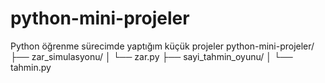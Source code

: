 # python-mini-projeler
Python öğrenme sürecimde yaptığım küçük projeler
python-mini-projeler/
├── zar_simulasyonu/
│   └── zar.py
├── sayi_tahmin_oyunu/
│   └── tahmin.py

